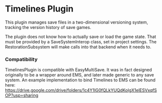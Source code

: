 # Timelines Plugin

This plugin manages save files in a two-dimensional versioning system, tracking the version history of save games.

The plugin does not know how to actually save or load the game state. That must be provided by a SaveSystemInterop class, set in project settings. 
The RestorationSubsystem will make calls into that backend when it needs to.

### Compatibility
TimelinesPlugin is compatible with EasyMultiSave. It was in fact designed originally to be a wrapper around EMS, and later made generic to any save system.
An example implementation to bind Timelines to EMS can be found here: https://drive.google.com/drive/folders/1c4Y1IG0fQLkYUQdKolgX1elESVxqfSOP?usp=sharing
